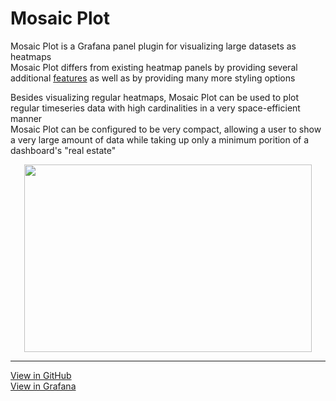 # Mosaic Plot

Mosaic Plot is a Grafana panel plugin for visualizing large datasets as heatmaps<br>
Mosaic Plot differs from existing heatmap panels by providing several additional [features](features.md) as well as by providing many more styling options

Besides visualizing regular heatmaps, Mosaic Plot can be used to plot regular timeseries data with high cardinalities in a very space-efficient manner<br>
Mosaic Plot can be configured to be very compact, allowing a user to show a very large amount of data while taking up only a minimum porition of a dashboard's "real estate"

<p align="center">
  <img width="460" height="300" src="/img/logo.svg">
</p>

------
[View in GitHub](https://github.com/boazreicher/mosaic-plot)
<br>
[View in Grafana](https://grafana.com/grafana/plugins/boazreicher-mosaicplot-panel/)

